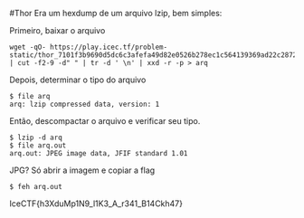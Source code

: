 #Thor
Era um hexdump de um arquivo lzip, bem simples:

Primeiro, baixar o arquivo
```
wget -qO- https://play.icec.tf/problem-static/thor_7101f3b9690d5dc6c3afefa49d82e0526b278ec1c564139369ad22c28721d4cf.txt | cut -f2-9 -d" " | tr -d ' \n' | xxd -r -p > arq
```
Depois, determinar o tipo do arquivo
```
$ file arq
arq: lzip compressed data, version: 1
```

Então, descompactar o arquivo e verificar seu tipo.
```
$ lzip -d arq
$ file arq.out
arq.out: JPEG image data, JFIF standard 1.01
```

JPG? Só abrir a imagem e copiar a flag
```
$ feh arq.out
```
IceCTF{h3XduMp1N9_l1K3_A_r341_B14Ckh47}
